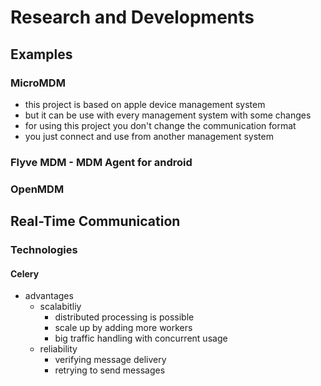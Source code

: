 # Research and Developments

## Examples

### MicroMDM

- this project is based on apple device management system
- but it can be use with every management system with some changes
- for using this project you don't change the communication format
- you just connect and use from another management system

### Flyve MDM - MDM Agent for android

### OpenMDM

## Real-Time Communication

### Technologies

#### Celery

- advantages
  - scalabitliy
    - distributed processing is possible
    - scale up by adding more workers
    - big traffic handling with concurrent usage
  - reliability
    - verifying message delivery
    - retrying to send messages

